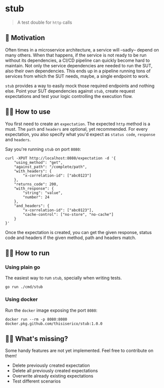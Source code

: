 # stub
> A test double for `http` calls

## 🧐 Motivation
Often times in a microservice architecture, a service will –sadly– depend on many others.
When that happens, if the service is not ready to be run without its dependencies, a CI/CD pipeline can quickly become hard to maintain.
Not only the service dependencies are needed to run the SUT, also their own dependencies.
This ends up in a pipeline running tons of services from which the SUT needs, maybe, a single endpoint to work.

`stub` provides a way to easily mock those required endpoints and nothing else.
Point your SUT dependencies against `stub`, create request expectations and test your logic controlling the execution flow.

## 👩‍💻 How to use
You first need to create an `expectation`.
The expected `http` method is a must. The `path` and `headers` are optional, yet recommended.
For every expectation, you also specify what you'd expect as `status code`, `response` and `headers`.

Say you're running `stub` on port `8080`:
```
curl -XPUT http://localhost:8080/expectation -d '{
	"using_method": "get",
	"against_path": "/complete/path",
	"with_headers": {
		"x-correlation-id": ["abc0123"]
	},
	"returns_code": 200,
	"with_response": {
		"string": "value",
		"number": 24
	},
	"and_headers": {
		"x-correlation-id": ["abc0123"],
		"cache-control": ["no-store", "no-cache"]
	}
}'
```

Once the expectation is created, you can get the given response, status code and headers if the given method, path and headers match.

## 🧙‍♂️ How to run
### Using plain go
The easiest way to run `stub`, specially when writing tests.
```
go run ./cmd/stub
```

### Using docker
Run the `docker` image exposing the port `8080`:
```
docker run --rm -p 8080:8080 docker.pkg.github.com/thisiserico/stub:1.0.0
```

## 🤷‍♀️ What's missing?
Some handy features are not yet implemented. Feel free to contribute on them!
* Delete previously created expectation
* Delete all previously created expectations
* Overwrite already existing expectations
* Test different scenarios

